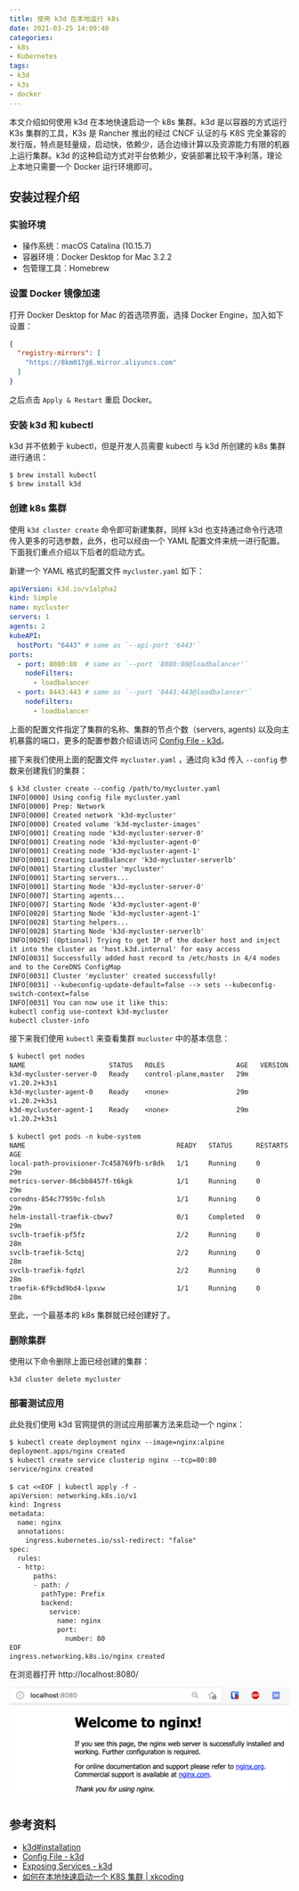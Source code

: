 ```yaml
---
title: 使用 k3d 在本地运行 k8s
date: 2021-03-25 14:09:40
categories:
- k8s
- Kubernetes
tags:
- k3d
- k3s
- docker
---
```


本文介绍如何使用 k3d 在本地快速启动一个 k8s 集群。k3d 是以容器的方式运行 K3s 集群的工具，K3s 是 Rancher 推出的经过 CNCF 认证的与 K8S 完全兼容的发行版，特点是轻量级，启动快，依赖少，适合边缘计算以及资源能力有限的机器上运行集群。k3d 的这种启动方式对平台依赖少，安装部署比较干净利落，理论上本地只需要一个 Docker 运行环境即可。

<!-- more -->

## 安装过程介绍

### 实验环境

- 操作系统：macOS Catalina (10.15.7)
- 容器环境：Docker Desktop for Mac 3.2.2
- 包管理工具：Homebrew

### 设置 Docker 镜像加速

打开 Docker Desktop for Mac 的首选项界面，选择 Docker Engine，加入如下设置：

```json
{
  "registry-mirrors": [
    "https://8km017g6.mirror.aliyuncs.com"
  ]
}
```

之后点击 `Apply & Restart` 重启 Docker。

### 安装 k3d 和 kubectl

k3d 并不依赖于 kubectl，但是开发人员需要 kubectl 与 k3d 所创建的 k8s 集群进行通讯：

```shell
$ brew install kubectl
$ brew install k3d
```

### 创建 k8s 集群

使用 `k3d cluster create` 命令即可新建集群，同样 k3d 也支持通过命令行选项传入更多的可选参数，此外，也可以经由一个 YAML 配置文件来统一进行配置。下面我们重点介绍以下后者的启动方式。

新建一个 YAML 格式的配置文件 `mycluster.yaml` 如下：

```yaml
apiVersion: k3d.io/v1alpha2
kind: Simple
name: mycluster
servers: 1
agents: 2
kubeAPI:
  hostPort: "6443" # same as `--api-port '6443'`
ports:
  - port: 8080:80  # same as `--port '8080:80@loadbalancer'`
    nodeFilters:
      - loadbalancer
  - port: 8443:443 # same as `--port '8443:443@loadbalancer'`
    nodeFilters:
      - loadbalancer
```

上面的配置文件指定了集群的名称、集群的节点个数（servers, agents) 以及向主机暴露的端口，更多的配置参数介绍请访问 [Config File - k3d](https://k3d.io/usage/configfile/)。

接下来我们使用上面的配置文件 `mycluster.yaml` ，通过向 k3d 传入 `--config` 参数来创建我们的集群：

```shell
$ k3d cluster create --config /path/to/mycluster.yaml
INFO[0000] Using config file mycluster.yaml
INFO[0000] Prep: Network
INFO[0000] Created network 'k3d-mycluster'
INFO[0000] Created volume 'k3d-mycluster-images'
INFO[0001] Creating node 'k3d-mycluster-server-0'
INFO[0001] Creating node 'k3d-mycluster-agent-0'
INFO[0001] Creating node 'k3d-mycluster-agent-1'
INFO[0001] Creating LoadBalancer 'k3d-mycluster-serverlb'
INFO[0001] Starting cluster 'mycluster'
INFO[0001] Starting servers...
INFO[0001] Starting Node 'k3d-mycluster-server-0'
INFO[0007] Starting agents...
INFO[0007] Starting Node 'k3d-mycluster-agent-0'
INFO[0020] Starting Node 'k3d-mycluster-agent-1'
INFO[0028] Starting helpers...
INFO[0028] Starting Node 'k3d-mycluster-serverlb'
INFO[0029] (Optional) Trying to get IP of the docker host and inject it into the cluster as 'host.k3d.internal' for easy access
INFO[0031] Successfully added host record to /etc/hosts in 4/4 nodes and to the CoreDNS ConfigMap
INFO[0031] Cluster 'mycluster' created successfully!
INFO[0031] --kubeconfig-update-default=false --> sets --kubeconfig-switch-context=false
INFO[0031] You can now use it like this:
kubectl config use-context k3d-mycluster
kubectl cluster-info
```

接下来我们使用 `kubectl` 来查看集群 `mucluster` 中的基本信息：

```shell
$ kubectl get nodes
NAME                     STATUS   ROLES                  AGE   VERSION
k3d-mycluster-server-0   Ready    control-plane,master   29m   v1.20.2+k3s1
k3d-mycluster-agent-0    Ready    <none>                 29m   v1.20.2+k3s1
k3d-mycluster-agent-1    Ready    <none>                 29m   v1.20.2+k3s1

$ kubectl get pods -n kube-system
NAME                                      READY   STATUS      RESTARTS   AGE
local-path-provisioner-7c458769fb-sr8dk   1/1     Running     0          29m
metrics-server-86cbb8457f-t6kgk           1/1     Running     0          29m
coredns-854c77959c-fnlsh                  1/1     Running     0          29m
helm-install-traefik-cbwv7                0/1     Completed   0          29m
svclb-traefik-pf5fz                       2/2     Running     0          28m
svclb-traefik-5ctqj                       2/2     Running     0          28m
svclb-traefik-fqdzl                       2/2     Running     0          28m
traefik-6f9cbd9bd4-lpxvw                  1/1     Running     0          28m
```

至此，一个最基本的 k8s 集群就已经创建好了。

### 删除集群

使用以下命令删除上面已经创建的集群：

```shell
k3d cluster delete mycluster
```

### 部署测试应用

此处我们使用 k3d 官网提供的测试应用部署方法来启动一个 nginx：

```shell
$ kubectl create deployment nginx --image=nginx:alpine
deployment.apps/nginx created
$ kubectl create service clusterip nginx --tcp=80:80
service/nginx created

$ cat <<EOF | kubectl apply -f -
apiVersion: networking.k8s.io/v1
kind: Ingress
metadata:
  name: nginx
  annotations:
    ingress.kubernetes.io/ssl-redirect: "false"
spec:
  rules:
  - http:
      paths:
      - path: /
        pathType: Prefix
        backend:
          service:
            name: nginx
            port:
              number: 80
EOF
ingress.networking.k8s.io/nginx created
```

在浏览器打开 http://localhost:8080/ 

![localhost-8080](run-local-k8s-using-k3d/localhost-8080.png)

## 参考资料

- [k3d#installation](https://k3d.io/#installation)
- [Config File - k3d](https://k3d.io/usage/configfile/)
- [Exposing Services - k3d](https://k3d.io/usage/guides/exposing_services/#1-via-ingress-recommended)
- [如何在本地快速启动一个 K8S 集群 | xkcoding](https://xkcoding.com/2021/03/15/run-local-k8s-cluster-quickly.html)

